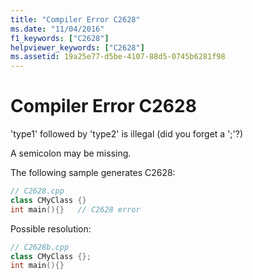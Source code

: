 ```yaml
---
title: "Compiler Error C2628"
ms.date: "11/04/2016"
f1_keywords: ["C2628"]
helpviewer_keywords: ["C2628"]
ms.assetid: 19a25e77-d5be-4107-88d5-0745b6281f98
---
```

# Compiler Error C2628

'type1' followed by 'type2' is illegal (did you forget a ';'?)

A semicolon may be missing.

The following sample generates C2628:

```cpp
// C2628.cpp
class CMyClass {}
int main(){}   // C2628 error
```

Possible resolution:

```cpp
// C2628b.cpp
class CMyClass {};
int main(){}
```
